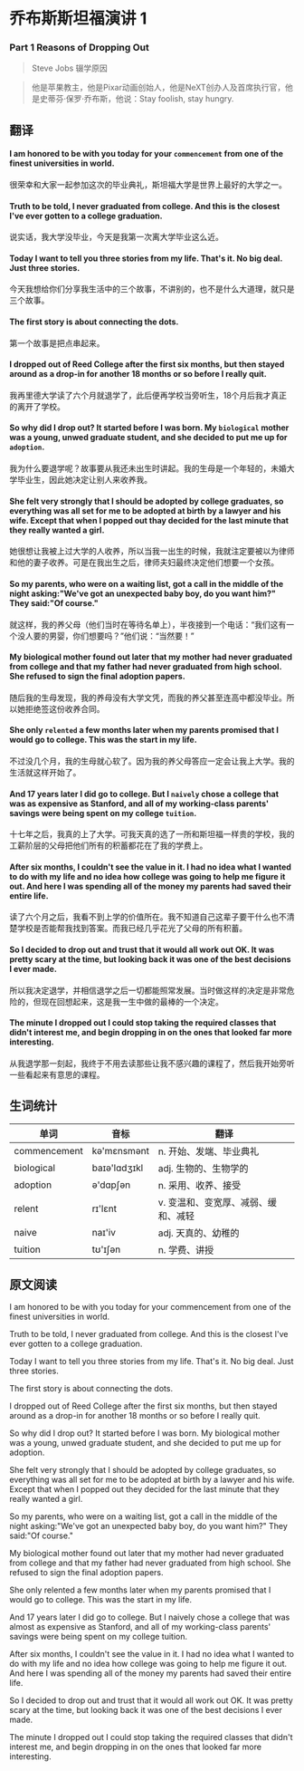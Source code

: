 # 乔布斯斯坦福演讲 1
### Part 1 Reasons of Dropping Out
>Steve Jobs 辍学原因

>他是苹果教主，他是Pixar动画创始人，他是NeXT创办人及首席执行官，他是史蒂芬·保罗·乔布斯，他说：Stay foolish, stay hungry.

## 翻译

#### I am honored to be with you today for your `commencement` from one of the finest universities in world.
很荣幸和大家一起参加这次的毕业典礼，斯坦福大学是世界上最好的大学之一。
#### Truth to be told, I never graduated from college. And this is the closest I've ever gotten to a college graduation.
说实话，我大学没毕业，今天是我第一次离大学毕业这么近。
#### Today I want to tell you three stories from my life. That's it. No big deal. Just three stories.
今天我想给你们分享我生活中的三个故事，不讲别的，也不是什么大道理，就只是三个故事。
#### The first story is about connecting the dots.
第一个故事是把点串起来。
#### I dropped out of Reed College after the first six months, but then stayed around as a drop-in for another 18 months or so before I really quit.
我再里德大学读了六个月就退学了，此后便再学校当旁听生，18个月后我才真正的离开了学校。
#### So why did I drop out? It started before I was born. My `biological` mother was a young, unwed graduate student, and she decided to put me up for `adoption`.
我为什么要退学呢？故事要从我还未出生时讲起。我的生母是一个年轻的，未婚大学毕业生，因此她决定让别人来收养我。
#### She felt very strongly that I should be adopted by college graduates, so everything was all set for me to be adopted at birth by a lawyer and his wife. Except that when I popped out thay decided for the last minute that they really wanted a girl.
她很想让我被上过大学的人收养，所以当我一出生的时候，我就注定要被以为律师和他的妻子收养。可是在我出生之后，律师夫妇最终决定他们想要一个女孩。
#### So my parents, who were on a waiting list, got a call in the middle of the night asking:"We've got an unexpected baby boy, do you want him?" They said:"Of course."
就这样，我的养父母（他们当时在等待名单上），半夜接到一个电话：“我们这有一个没人要的男婴，你们想要吗？”他们说：“当然要！”
#### My biological mother found out later that my mother had never graduated from college and that my father had never graduated from high school. She refused to sign the final adoption papers.
随后我的生母发现，我的养母没有大学文凭，而我的养父甚至连高中都没毕业。所以她拒绝签这份收养合同。
#### She only `relented` a few months later when my parents promised that I would go to college. This was the start in my life.
不过没几个月，我的生母就心软了。因为我的养父母答应一定会让我上大学。我的生活就这样开始了。
#### And 17 years later I did go to college. But I `naively` chose a college that was as expensive as Stanford, and all of my working-class parents' savings were being spent on my college `tuition`.
十七年之后，我真的上了大学。可我天真的选了一所和斯坦福一样贵的学校，我的工薪阶层的父母把他们所有的积蓄都花在了我的学费上。
#### After six months, I couldn't see the value in it. I had no idea what I wanted to do with my life and no idea how college was going to help me figure it out. And here I was spending all of the money my parents had saved their entire life.
读了六个月之后，我看不到上学的价值所在。我不知道自己这辈子要干什么也不清楚学校是否能帮我找到答案。而我已经几乎花光了父母的所有积蓄。
#### So I decided to drop out and trust that it would all work out OK. It was pretty scary at the time, but looking back it was one of the best decisions I ever made.
所以我决定退学，并相信退学之后一切都能照常发展。当时做这样的决定是非常危险的，但现在回想起来，这是我一生中做的最棒的一个决定。
#### The minute I dropped out I could stop taking the required classes that didn't interest me, and begin dropping in on the ones that looked far more interesting.
从我退学那一刻起，我终于不用去读那些让我不感兴趣的课程了，然后我开始旁听一些看起来有意思的课程。

## 生词统计
| 单词         | 音标         | 翻译                                |
| ------------ | ------------ | ----------------------------------- |
| commencement | kə'mɛnsmənt  | n. 开始、发端、毕业典礼             |
| biological   | baɪə'lɑdʒɪkl | adj. 生物的、生物学的               |
| adoption     | ə'dɑpʃən     | n. 采用、收养、接受                 |
| relent       | rɪ'lɛnt      | v. 变温和、变宽厚、减弱、缓和、减轻 |
| naive        | naɪ'iv       | adj. 天真的、幼稚的                 |
| tuition      | tʊ'ɪʃən      | n. 学费、讲授                       |

## 原文阅读
I am honored to be with you today for your commencement from one of the finest universities in world.

Truth to be told, I never graduated from college. And this is the closest I've ever gotten to a college graduation.

Today I want to tell you three stories from my life. That's it. No big deal. Just three stories.

The first story is about connecting the dots.

I dropped out of Reed College after the first six months, but then stayed around as a drop-in for another 18 months or so before I really quit.

So why did I drop out? It started before I was born. My biological mother was a young, unwed graduate student, and she decided to put me up for adoption.

She felt very strongly that I should be adopted by college graduates, so everything was all set for me to be adopted at birth by a lawyer and his wife. Except that when I popped out they decided for the last minute that they really wanted a girl.

So my parents, who were on a waiting list, got a call in the middle of the night asking:"We've got an unexpected baby boy, do you want him?" They said:"Of course."

My biological mother found out later that my mother had never graduated from college and that my father had never graduated from high school. She refused to sign the final adoption papers.

She only relented a few months later when my parents promised that I would go to college. This was the start in my life.

And 17 years later I did go to college. But I naively chose a college that was almost as expensive as Stanford, and all of my working-class parents' savings were being spent on my college tuition.

After six months, I couldn't see the value in it. I had no idea what I wanted to do with my life and no idea how college was going to help me figure it out. And here I was spending all of the money my parents had saved their entire life.

So I decided to drop out and trust that it would all work out OK. It was pretty scary at the time, but looking back it was one of the best decisions I ever made.

The minute I dropped out I could stop taking the required classes that didn't interest me, and begin dropping in on the ones that looked far more interesting.

<!-- <src-rtyAudio :src="'https://rtyxmd.gitee.io/rtyresources2019/2019-March/Reasons of Dropping Out.mp3'"></src-rtyAudio> -->

